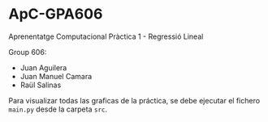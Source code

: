 # ApC-GPA606

Aprenentatge Computacional Pràctica 1 - Regressió Lineal

Group 606:
- Juan Aguilera
- Juan Manuel Camara
- Raül Salinas

Para visualizar todas las graficas de la práctica, se debe ejecutar el fichero `main.py` desde la carpeta `src`.
